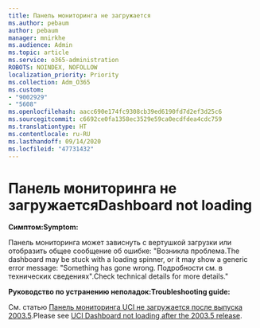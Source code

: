 ```yaml
---
title: Панель мониторинга не загружается
ms.author: pebaum
author: pebaum
manager: mnirkhe
ms.audience: Admin
ms.topic: article
ms.service: o365-administration
ROBOTS: NOINDEX, NOFOLLOW
localization_priority: Priority
ms.collection: Adm_O365
ms.custom:
- "9002929"
- "5608"
ms.openlocfilehash: aacc690e174fc9308cb39ed6190fd7d2ef3d25c6
ms.sourcegitcommit: c6692ce0fa1358ec3529e59ca0ecdfdea4cdc759
ms.translationtype: HT
ms.contentlocale: ru-RU
ms.lasthandoff: 09/14/2020
ms.locfileid: "47731432"
---
```

# <a name="dashboard-not-loading"></a><span data-ttu-id="4d199-102">Панель мониторинга не загружается</span><span class="sxs-lookup"><span data-stu-id="4d199-102">Dashboard not loading</span></span>

<span data-ttu-id="4d199-103">**Симптом:**</span><span class="sxs-lookup"><span data-stu-id="4d199-103">**Symptom:**</span></span>

<span data-ttu-id="4d199-104">Панель мониторинга может зависнуть с вертушкой загрузки или отобразить общее сообщение об ошибке: "Возникла проблема.</span><span class="sxs-lookup"><span data-stu-id="4d199-104">The dashboard may be stuck with a loading spinner, or it may show a generic error message: "Something has gone wrong.</span></span> <span data-ttu-id="4d199-105">Подробности см. в технических сведениях".</span><span class="sxs-lookup"><span data-stu-id="4d199-105">Check technical details for more details."</span></span>

<span data-ttu-id="4d199-106">**Руководство по устранению неполадок:**</span><span class="sxs-lookup"><span data-stu-id="4d199-106">**Troubleshooting guide:**</span></span>

<span data-ttu-id="4d199-107">См. статью [Панель мониторинга UCI не загружается после выпуска 2003.5](https://support.microsoft.com/help/4558635/uci-dashboard-not-loading-after-the-2003-5-release).</span><span class="sxs-lookup"><span data-stu-id="4d199-107">Please see [UCI Dashboard not loading after the 2003.5 release](https://support.microsoft.com/help/4558635/uci-dashboard-not-loading-after-the-2003-5-release).</span></span>
